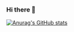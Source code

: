 ### Hi there 👋
[![Anurag's GitHub stats](https://github-readme-stats.vercel.app/api?username=LiDaoZang)](https://github.com/anuraghazra/github-readme-stats)
